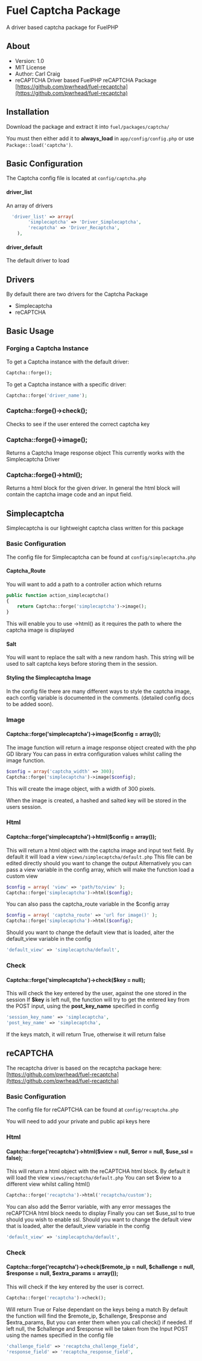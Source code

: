 # Fuel Captcha Package

A driver based captcha package for FuelPHP

## About
* Version: 1.0
* MIT License
* Author: Carl Craig
* reCAPTCHA Driver based FuelPHP reCAPTCHA Package [https://github.com/pwrhead/fuel-recaptcha](https://github.com/pwrhead/fuel-recaptcha)

## Installation

Download the package and extract it into `fuel/packages/captcha/`

You must then either add it to __always_load__ in `app/config/config.php` or use `Package::load('captcha')`.

## Basic Configuration
The Captcha config file is located at
`config/captcha.php`
#### driver_list
An array of drivers
```php
  'driver_list' => array(
		'simplecaptcha' => 'Driver_Simplecaptcha',
		'recaptcha' => 'Driver_Recaptcha',
	),
```
#### driver_default
The default driver to load

## Drivers
By default there are two drivers for the Captcha Package
* Simplecaptcha
* reCAPTCHA

## Basic Usage

### Forging a Captcha Instance
To get a Captcha instance with the default driver:
```php
Captcha::forge();
```
To get a Captcha instance with a specific driver:
```php
Captcha::forge('driver_name');
```
### Captcha::forge()->check();
Checks to see if the user entered the correct captcha key

### Captcha::forge()->image();
Returns a Captcha Image response object
This currently works with the Simplecaptcha Driver

### Captcha::forge()->html();
Returns a html block for the given driver. In general the html block will contain the captcha image code and an input field.

## Simplecaptcha
Simplecaptcha is our lightweight captcha class written for this package

### Basic Configuration
The config file for Simplecaptcha can be found at `config/simplecaptcha.php`
#### Captcha_Route
You will want to add a path to a controller action which returns
```php
public function action_simplecaptcha()
{
	return Captcha::forge('simplecaptcha')->image();
}
```
This will enable you to use ->html() as it requires the path to where the captcha image is displayed

#### Salt
You will want to replace the salt with a new random hash.
This string will be used to salt captcha keys before storing them in the session.

#### Styling the Simplecaptcha Image
In the config file there are many different ways to style the captcha image, each config variable is documented in the comments.
(detailed config docs to be added soon). 

### Image
#### Captcha::forge('simplecaptcha')->image($config = array());
The image function will return a image response object created with the php GD library
You can pass in extra configuration values whilst calling the image function.
```php
$config = array('captcha_width' => 300);
Captcha::forge('simplecaptcha')->image($config);
```
This will create the image object, with a width of 300 pixels.

When the image is created, a hashed and salted key will be stored in the users session.

### Html
#### Captcha::forge('simplecaptcha')->html($config = array());
This will return a html object with the captcha image and input text field.
By default it will load a view `views/simplecaptcha/default.php`
This file can be edited directly should you want to change the output
Alternatively you can pass a view variable in the config array, which will make the function load a custom view
```php
$config = array( 'view' => 'path/to/view' );
Captcha::forge('simplecaptcha')->html($config);
```
You can also pass the captcha_route variable in the $config array
```php
$config = array( 'captcha_route' => 'url for image()' );
Captcha::forge('simplecaptcha')->html($config);
```
Should you want to change the default view that is loaded, alter the default_view variable in the config
```php
'default_view' => 'simplecaptcha/default',
```

### Check
#### Captcha::forge('simplecaptcha')->check($key = null);
This will check the key entered by the user, against the one stored in the session
If __$key__ is left null, the function will try to get the entered key from the POST input, using the __post_key_name__ specified in config
```php
'session_key_name' => 'simplecaptcha',
'post_key_name' => 'simplecaptcha',
```
If the keys match, it will return True, otherwise it will return false

## reCAPTCHA
The recaptcha driver is based on the recaptcha package here: [https://github.com/pwrhead/fuel-recaptcha](https://github.com/pwrhead/fuel-recaptcha)

### Basic Configuration
The config file for reCAPTCHA can be found at `config/recaptcha.php`

You will need to add your private and public api keys here

### Html
#### Captcha::forge('recaptcha')->html($view = null, $error = null, $use_ssl = false);
This will return a html object with the reCAPTCHA html block.
By default it will load the view `views/recaptcha/default.php`
You can set $view to a different view whilst calling html()
```php
Captcha::forge('recaptcha')->html('recaptcha/custom');
```
You can also add the $error variable, with any error messages the reCAPTCHA html block needs to display
Finally you can set $use_ssl to true should you wish to enable ssl.
Should you want to change the default view that is loaded, alter the default_view variable in the config
```php
'default_view' => 'simplecaptcha/default',
```

### Check
#### Captcha::forge('recaptcha')->check($remote_ip = null, $challenge = null, $response = null, $extra_params = array());
This will check if the key entered by the user is correct.
```php
Captcha::forge('recaptcha')->check();
```
Will return True or False dependant on the keys being a match
By default the function will find the $remote_ip, $challenge, $response and $extra_params,
But you can enter them when you call check() if needed.
If left null, the $challenge and $response will be taken from the Input POST using the names specified in the config file
```php
'challenge_field' => 'recaptcha_challenge_field',
'response_field' => 'recaptcha_response_field',
```

